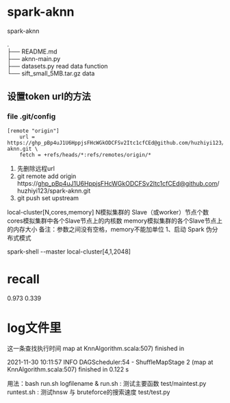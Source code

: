 # spark-aknn
spark-aknn

. \
├── README.md \
├── aknn-main.py \
├── datasets.py      read data function \
└── sift_small_5MB.tar.gz data
## 设置token url的方法
### file .git/config 
```
[remote "origin"]
	url = https://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@github.com/huzhiyi123/spark-aknn.git \
	fetch = +refs/heads/*:refs/remotes/origin/*
```
1. 先删除远程url
2. git remote add origin https://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@github.com/huzhiyi123/spark-aknn.git
3. git push set upstream
   

local-cluster[N,cores,memory]
N模拟集群的 Slave（或worker）节点个数
cores模拟集群中各个Slave节点上的内核数
memory模拟集群的各个Slave节点上的内存大小
备注：参数之间没有空格，memory不能加单位
1、启动 Spark 伪分布式模式

spark-shell --master local-cluster[4,1,2048]



# recall
0.973
0.339

# log文件里 
这一条查找执行时间 map at KnnAlgorithm.scala:507) finished in

2021-11-30 10:11:57 INFO  DAGScheduler:54 - ShuffleMapStage 2 (map at KnnAlgorithm.scala:507) finished in 0.122 s


用法：bash run.sh logfilename &
run.sh : 测试主要函数 test/maintest.py
runtest.sh : 测试hnsw 与 bruteforce的搜索速度 test/test.py